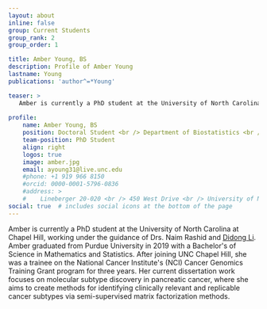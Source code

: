 ```yaml
---
layout: about
inline: false
group: Current Students
group_rank: 2
group_order: 1

title: Amber Young, BS
description: Profile of Amber Young
lastname: Young
publications: 'author^=*Young'

teaser: >
   Amber is currently a PhD student at the University of North Carolina at Chapel Hill, working under the guidance of Drs. Naim Rashid and [Didong Li](https://sites.google.com/view/didongli/). Amber graduated from Purdue University in 2019 with a Bachelor's of Science in Mathematics and Statistics.
   
profile:
    name: Amber Young, BS
    position: Doctoral Student <br /> Department of Biostatistics <br /> Gillings School of Global Public Health
    team-position: PhD Student
    align: right 
    logos: true
    image: amber.jpg
    email: ayoung31@live.unc.edu
    #phone: +1 919 966 8150
    #orcid: 0000-0001-5796-0836
    #address: >
    #    Lineberger 20-020 <br /> 450 West Drive <br /> University of North Carolina at Chapel Hill <br />Chapel Hill, NC, 27599
social: true  # includes social icons at the bottom of the page        
---
```


Amber is currently a PhD student at the University of North Carolina at Chapel Hill, working under the guidance of Drs. Naim Rashid and [Didong Li](https://sites.google.com/view/didongli/). Amber graduated from Purdue University in 2019 with a Bachelor's of Science in Mathematics and Statistics. After joining UNC Chapel Hill, she was a trainee on the National Cancer Institute's (NCI) Cancer Genomics Training Grant program for three years. Her current dissertation work focuses on molecular subtype discovery in pancreatic cancer, where she aims to create methods for identifying clinically relevant and replicable cancer subtypes via semi-supervised matrix factorization methods.
